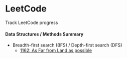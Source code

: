 # LeetCode
Track LeetCode progress

#### Data Structures / Methods Summary
- Breadth-first search (BFS) / Depth-first search (DFS)
  - [1162: As Far from Land as possible](1162_As_Far_from_Land_as_Possible.py)
